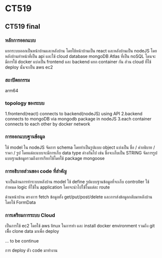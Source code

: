 # CT519
## CT519 final

### หลักการออกแบบ 
แยกระบบออกเป็นหน้าบ้านและหลังบ้าน โดยใช้หน้าบ้านเป็น react และหลังบ้านเป็น nodeJS โดยหลังบ้านทำหน้าที่เป็น api 
และใช้ cloud database mongoDB Atlas ที่เป็น noSQL โดนจะมีการใช้ docker แบ่งเป็น frontend และ backend แยก container กัน
ส่วน cloud ที่ใช้ deploy นั้นจะเป็น aws ec2 

### สถาปัตยกรรม 
arm64 

### topology ของระบบ 
1.frontend(react) connects to backend(nodeJS) using API
2.backend connects to mongoDB via mongodb package in nodeJS
3.each container connects to each other by docker network

### การออกแบบฐานข้อมูล 
ใช้ model ใน nodeJS จัดการ schema โดยทำเป็นรูปแบบ object แบ่งเป็น
ชื่อ / คำอธิบาย / ราคา / รูป
โดยแต่ละแบบจะมีการเก็บ data type ต่างกันไป เช่น ชื่อจะเก็บเป็น STRING 
จัดการรูปแบบฐานข้อมูลรวมถึงการเรียกใช้โดยใช้ package mongoose

### การอธิบายส่วนของ code ที่สำคัญ  
จะเป็นด้านการทำระบบหลังบ้าน
model ใช้ define รูปแบบฐานข้อมูลที่จะเก็บ
controller ใช้กำหนด logic ที่ใช้ใน application โดยจะนำไปใช้ในแต่ละ route

ด้านหน้าบ้าน
ตรงการ fetch ข้อมูลทั้ง get/put/post/delete และการส่งข้อมูลกลับมาหลังบ้านโดยใช้ FormData


### การเตรียมการระบบ Cloud 
เป็นการใช้ ec2 โดยใช้ aws linux ในการทำ และ install docker environment รวมถึง git เพืื่อ clone data มาเพื่อ deploy 

... to be continue

การ deploy ตัว code มาทำงาน 
